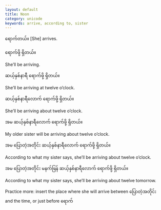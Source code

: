 ```yaml
---
layout: default
title: Noon
category: unicode
keywords: arrive, according to, sister
---
```


<p><span class='mm3'>ရောက်တယ်။</span> [She] arrives.</p>
<p class="hide-trigger"><span class='mm3'>ရောက်ဖို့ ရှိတယ်။</span></p>
<p class='hide-this'>She’ll be arriving.</p>

<p class="hide-trigger"><span class='mm3'>ဆယ့်နှစ်နာရီ ရောက်ဖို့ ရှိတယ်။</span></p>
<p class='hide-this'>She’ll be arriving at twelve o’clock.</p>

<p class="hide-trigger"><span class='mm3'>ဆယ့်နှစ်နာရီလောက် ရောက်ဖို့ ရှိတယ်။</span></p>
<p class='hide-this'>She’ll be arriving about twelve o’clock.</p>

<p class="hide-trigger"><span class='mm3'>အမ ဆယ့်နှစ်နာရီလောက် ရောက်ဖို့ ရှိတယ်။</span></p>
<p class='hide-this'>My older sister will be arriving about twelve o’clock.</p>

<p class="hide-trigger"><span class='mm3'>အမ ပြောတဲ့အတိုင်း ဆယ့်နှစ်နာရီလောက် ရောက်ဖို့ ရှိတယ်။</span></p>
<p class='hide-this'>According to what my sister says, she’ll be arriving about twelve o’clock.</p>

<p class="hide-trigger"><span class='mm3'>အမ ပြောတဲ့အတိုင်း မနက်ဖြန် ဆယ့်နှစ်နာရီလောက် ရောက်ဖို့ ရှိတယ်။</span></p>
<p class='hide-this'>According to what my sister says, she’ll be arriving about twelve tomorrow.</p>

<p>Practice more: insert the place where she will arrive between <span class='mm3'>ပြောတဲ့အတိုင်း</span> and the time, or just before <span class='mm3'>ရောက်</span></p>
